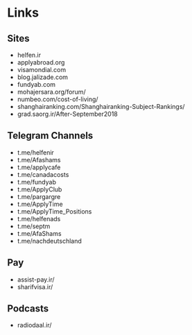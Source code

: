 # Links

## Sites
* helfen.ir
* applyabroad.org
* visamondial.com
* blog.jalizade.com
* fundyab.com
* mohajersara.org/forum/
* numbeo.com/cost-of-living/
* shanghairanking.com/Shanghairanking-Subject-Rankings/
* grad.saorg.ir/After-September2018

## Telegram Channels
* t.me/helfenir
* t.me/Afashams
* t.me/applycafe
* t.me/canadacosts
* t.me/fundyab
* t.me/ApplyClub
* t.me/pargargre
* t.me/ApplyTime
* t.me/ApplyTime_Positions
* t.me/helfenads
* t.me/septm
* t.me/AfaShams
* t.me/nachdeutschland

## Pay

* assist-pay.ir/
* sharifvisa.ir/

## Podcasts

* radiodaal.ir/